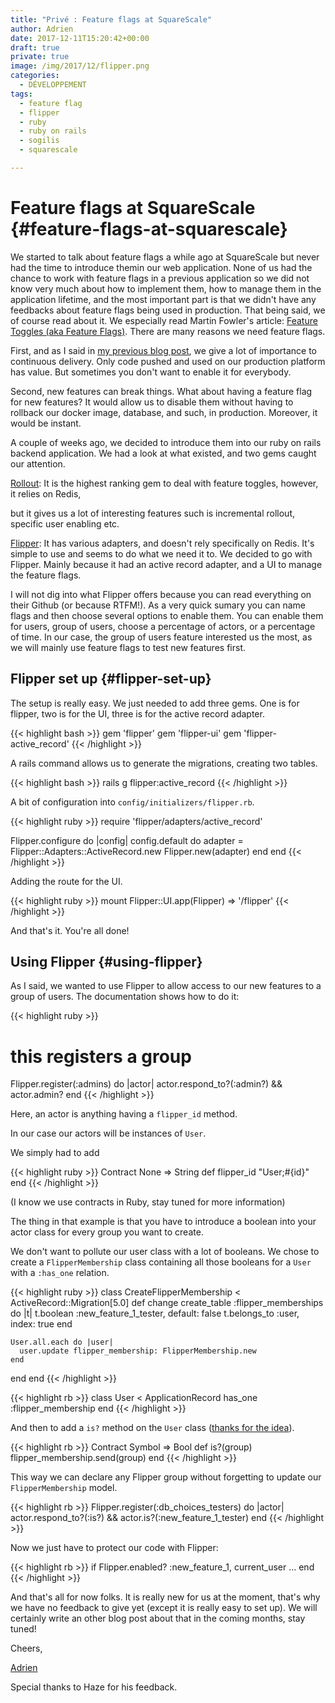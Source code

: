 ```yaml
---
title: "Privé : Feature flags at SquareScale"
author: Adrien
date: 2017-12-11T15:20:42+00:00
draft: true
private: true
image: /img/2017/12/flipper.png
categories:
  - DÉVELOPPEMENT
tags:
  - feature flag
  - flipper
  - ruby
  - ruby on rails
  - sogilis
  - squarescale

---
```

# Feature flags at SquareScale {#feature-flags-at-squarescale}

We started to talk about feature flags a while ago at SquareScale but never had the time to introduce themin our web application. None of us had the chance to work with feature flags in a previous application so we did not know very much about how to implement them, how to manage them in the application lifetime, and the most important part is that we didn't have any feedbacks about feature flags being used in production. That being said, we of course read about it. We especially read Martin Fowler's article: [Feature Toggles (aka Feature Flags)][1]. There are many reasons we need feature flags.

First, and as I said in [my previous blog post][2], we give a lot of importance to continuous delivery. Only code pushed and used on our production platform has value. But sometimes you don't want to enable it for everybody.

Second, new features can break things. What about having a feature flag for new features? It would allow us to disable them without having to rollback our docker image, database, and such, in production. Moreover, it would be instant.

A couple of weeks ago, we decided to introduce them into our ruby on rails backend application. We had a look at what existed, and two gems caught our attention.

[Rollout][3]: It is the highest ranking gem to deal with feature toggles, however, it relies on Redis,

but it gives us a lot of interesting features such is incremental rollout, specific user enabling etc.

[Flipper][4]: It has various adapters, and doesn't rely specifically on Redis. It's simple to use and seems to do what we need it to. We decided to go with Flipper. Mainly because it had an active record adapter, and a UI to manage the feature flags.

I will not dig into what Flipper offers because you can read everything on their Github (or because RTFM!). As a very quick sumary you can name flags and then choose several options to enable them. You can enable them for users, group of users, choose a percentage of actors, or a percentage of time. In our case, the group of users feature interested us the most, as we will mainly use feature flags to test new features first.

## Flipper set up {#flipper-set-up}

The setup is really easy. We just needed to add three gems. One is for flipper, two is for the UI, three is for the active record adapter.

{{< highlight bash >}}
gem 'flipper'
gem 'flipper-ui'
gem 'flipper-active_record'
{{< /highlight >}}

A rails command allows us to generate the migrations, creating two tables.

{{< highlight bash >}}
rails g flipper:active_record
{{< /highlight >}}

A bit of configuration into `config/initializers/flipper.rb`.

{{< highlight ruby >}}
require 'flipper/adapters/active_record'

Flipper.configure do |config|
  config.default do
    adapter = Flipper::Adapters::ActiveRecord.new
    Flipper.new(adapter)
  end
end
{{< /highlight >}}

Adding the route for the UI.

{{< highlight ruby >}}
mount Flipper::UI.app(Flipper) => '/flipper'
{{< /highlight >}}

And that's it. You're all done!

## Using Flipper {#using-flipper}

As I said, we wanted to use Flipper to allow access to our new features to a group of users. The documentation shows how to do it:

{{< highlight ruby >}}
# this registers a group
Flipper.register(:admins) do |actor|
  actor.respond_to?(:admin?) && actor.admin?
end
{{< /highlight >}}

Here, an actor is anything having a `flipper_id` method.

In our case our actors will be instances of `User`.

We simply had to add

{{< highlight ruby >}}
Contract None => String
def flipper_id
  "User;#{id}"
end
{{< /highlight >}}

(I know we use contracts in Ruby, stay tuned for more information)

The thing in that example is that you have to introduce a boolean into your actor class for every group you want to create.

We don't want to pollute our user class with a lot of booleans. We chose to create a `FlipperMembership` class containing all those booleans for a `User` with a `:has_one` relation.

{{< highlight ruby >}}
class CreateFlipperMembership < ActiveRecord::Migration[5.0]
  def change
    create_table :flipper_memberships do |t|
      t.boolean :new_feature_1_tester, default: false
      t.belongs_to :user, index: true
    end

    User.all.each do |user|
      user.update flipper_membership: FlipperMembership.new
    end
  end
end
{{< /highlight >}}

{{< highlight rb >}}
class User < ApplicationRecord
    has_one :flipper_membership
end
{{< /highlight >}}

And then to add a `is?` method on the `User` class ([thanks for the idea][5]).

{{< highlight rb >}}
Contract Symbol => Bool
def is?(group)
  flipper_membership.send(group)
end
{{< /highlight >}}

This way we can declare any Flipper group without forgetting to update our `FlipperMembership` model.

{{< highlight rb >}}
Flipper.register(:db_choices_testers) do |actor|
  actor.respond_to?(:is?) && actor.is?(:new_feature_1_tester)
end
{{< /highlight >}}

Now we just have to protect our code with Flipper:

{{< highlight rb >}}
if Flipper.enabled? :new_feature_1, current_user
    ...
end
{{< /highlight >}}

And that's all for now folks. It is really new for us at the moment, that's why we have no feedback to give yet (except it is really easy to set up). We will certainly write an other blog post about that in the coming months, stay tuned!

Cheers,

[Adrien][6]

Special thanks to Haze for his feedback.

[1]: https://martinfowler.com/articles/feature-toggles.html
[2]: http://sogilis.com/blog/end-to-end-testing-chrome-headless-squarescale/
[3]: https://github.com/fetlife/rollout
[4]: https://github.com/jnunemaker/flipper
[5]: https://stackoverflow.com/questions/25712621/cant-get-flipper-feature-to-enable-for-a-group
[6]: https://github.com/hamadr/
